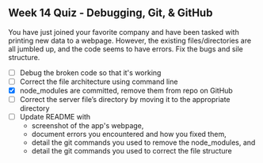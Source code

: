 ## Week 14 Quiz - Debugging, Git, & GitHub

You have just joined your favorite company and have been tasked with printing new data to a webpage. However, the existing files/directories are all jumbled up, and the code seems to have errors. Fix the bugs and sile structure. 

- [ ] Debug the broken code so that it's working
- [ ] Correct the file architecture using command line
- [X] node_modules are committed, remove them from repo on GitHub
- [ ] Correct the server file’s directory by moving it to the appropriate directory
- [ ] Update README with
    - screenshot of the app's webpage, 
    - document errors you encountered and how you fixed them, 
    - detail the git commands you used to remove the node_modules, and
    - detail the git commands you used to correct the file structure